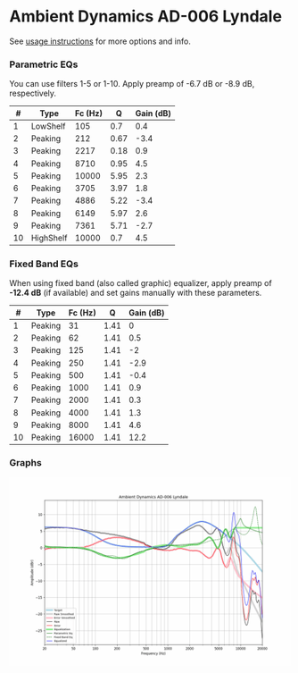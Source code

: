 # Ambient Dynamics AD-006 Lyndale
See [usage instructions](https://github.com/jaakkopasanen/AutoEq#usage) for more options and info.

### Parametric EQs
You can use filters 1-5 or 1-10. Apply preamp of -6.7 dB or -8.9 dB, respectively.

|   # | Type      |   Fc (Hz) |    Q |   Gain (dB) |
|-----|-----------|-----------|------|-------------|
|   1 | LowShelf  |       105 | 0.7  |         0.4 |
|   2 | Peaking   |       212 | 0.67 |        -3.4 |
|   3 | Peaking   |      2217 | 0.18 |         0.9 |
|   4 | Peaking   |      8710 | 0.95 |         4.5 |
|   5 | Peaking   |     10000 | 5.95 |         2.3 |
|   6 | Peaking   |      3705 | 3.97 |         1.8 |
|   7 | Peaking   |      4886 | 5.22 |        -3.4 |
|   8 | Peaking   |      6149 | 5.97 |         2.6 |
|   9 | Peaking   |      7361 | 5.71 |        -2.7 |
|  10 | HighShelf |     10000 | 0.7  |         4.5 |

### Fixed Band EQs
When using fixed band (also called graphic) equalizer, apply preamp of **-12.4 dB** (if available) and set gains manually with these parameters.

|   # | Type    |   Fc (Hz) |    Q |   Gain (dB) |
|-----|---------|-----------|------|-------------|
|   1 | Peaking |        31 | 1.41 |         0   |
|   2 | Peaking |        62 | 1.41 |         0.5 |
|   3 | Peaking |       125 | 1.41 |        -2   |
|   4 | Peaking |       250 | 1.41 |        -2.9 |
|   5 | Peaking |       500 | 1.41 |        -0.4 |
|   6 | Peaking |      1000 | 1.41 |         0.9 |
|   7 | Peaking |      2000 | 1.41 |         0.3 |
|   8 | Peaking |      4000 | 1.41 |         1.3 |
|   9 | Peaking |      8000 | 1.41 |         4.6 |
|  10 | Peaking |     16000 | 1.41 |        12.2 |

### Graphs
![](./Ambient%20Dynamics%20AD-006%20Lyndale.png)
